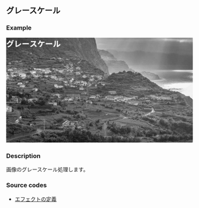 ## グレースケール

### Example

![](https://raw.githubusercontent.com/b-editor/LearnBEditor/main/ja-JP/images/grayscale.jpg)

### Description

画像のグレースケール処理します。

### Source codes

* [エフェクトの定義](https://github.com/b-editor/BEditor/blob/main/src/libraries/BEditor.Primitive/Effects/PrimitiveImages/Grayscale.cs)